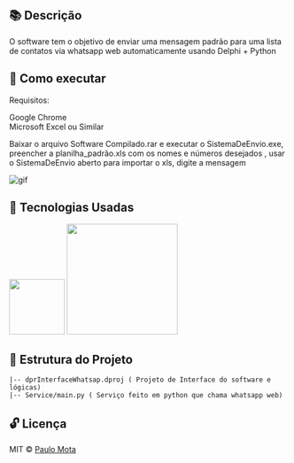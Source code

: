 ## 📚  Descrição 

O software tem o objetivo de enviar uma mensagem padrão para uma lista de contatos via whatsapp web automaticamente usando Delphi + Python

## 📢 Como executar

Requisitos:

Google Chrome <br>
Microsoft Excel ou Similar<br>

Baixar o arquivo Software Compilado.rar e executar o SistemaDeEnvio.exe, preencher a planilha_padrão.xls com os nomes e números desejados , usar o SistemaDeEnvio aberto para importar o xls, digite a mensagem 

![gif](https://user-images.githubusercontent.com/18649504/82680684-059a2d00-9c23-11ea-980f-055d88dc8bc2.gif)

## 🚀 Tecnologias Usadas 

<img src="https://user-images.githubusercontent.com/18649504/66262823-725cd600-e7be-11e9-9cea-ea14305079db.png" width = "100">

<img src="https://user-images.githubusercontent.com/18649504/82679757-bbfd1280-9c21-11ea-9502-fc5cad416018.png" width = "200">

## 📌 Estrutura do Projeto 
    |-- dprInterfaceWhatsap.dproj ( Projeto de Interface do software e lógicas)
    |-- Service/main.py ( Serviço feito em python que chama whatsapp web)



## 🔓 Licença 
MIT © [Paulo Mota](https://www.linkedin.com/in/paulo-mota-955218a2/)
